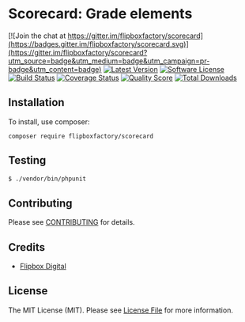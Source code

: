 # Scorecard: Grade elements
[![Join the chat at https://gitter.im/flipboxfactory/scorecard](https://badges.gitter.im/flipboxfactory/scorecard.svg)](https://gitter.im/flipboxfactory/scorecard?utm_source=badge&utm_medium=badge&utm_campaign=pr-badge&utm_content=badge)
[![Latest Version](https://img.shields.io/github/release/flipboxfactory/scorecard.svg?style=flat-square)](https://github.com/flipboxfactory/scorecard/releases)
[![Software License](https://img.shields.io/badge/license-MIT-brightgreen.svg?style=flat-square)](LICENSE.md)
[![Build Status](https://img.shields.io/travis/flipboxfactory/scorecard/master.svg?style=flat-square)](https://travis-ci.org/flipboxfactory/scorecard)
[![Coverage Status](https://img.shields.io/scrutinizer/coverage/g/flipboxfactory/scorecard.svg?style=flat-square)](https://scrutinizer-ci.com/g/flipboxfactory/scorecard/code-structure)
[![Quality Score](https://img.shields.io/scrutinizer/g/flipboxfactory/scorecard.svg?style=flat-square)](https://scrutinizer-ci.com/g/flipboxfactory/scorecard)
[![Total Downloads](https://img.shields.io/packagist/dt/flipboxfactory/scorecard.svg?style=flat-square)](https://packagist.org/packages/flipboxfactory/scorecard)

## Installation

To install, use composer:

```
composer require flipboxfactory/scorecard
```

## Testing

``` bash
$ ./vendor/bin/phpunit
```

## Contributing

Please see [CONTRIBUTING](https://github.com/flipboxfactory/scorecard/blob/master/CONTRIBUTING.md) for details.


## Credits

- [Flipbox Digital](https://github.com/flipbox)

## License

The MIT License (MIT). Please see [License File](https://github.com/flipboxfactory/scorecard/blob/master/LICENSE) for more information.
